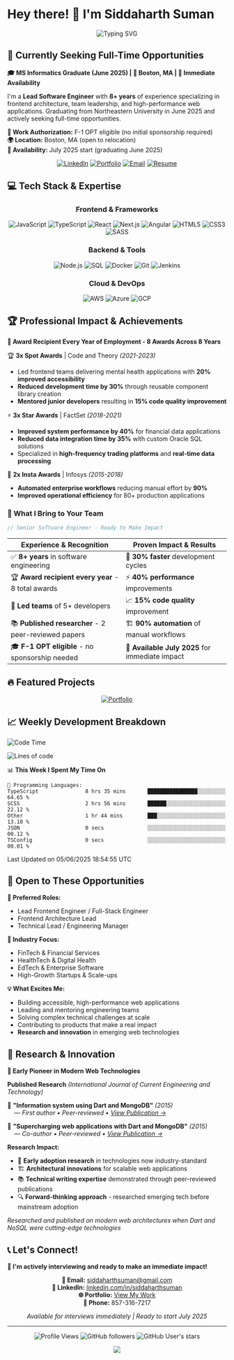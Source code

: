<!--
**SiddaharthSuman/siddaharthsuman** is a ✨ _special_ ✨ repository because its `README.md` (this file) appears on your GitHub profile.

Here are some ideas to get you started:

- 🔭 I’m currently working on ...
- 🌱 I’m currently learning ...
- 👯 I’m looking to collaborate on ...
- 🤔 I’m looking for help with ...
- 💬 Ask me about ...
- 📫 How to reach me: ...
- 😄 Pronouns: ...
- ⚡ Fun fact: ...
-->
# Hey there! 👋 I'm Siddaharth Suman

<div align="center">

![Typing SVG](https://readme-typing-svg.herokuapp.com?font=Fira+Code&size=22&duration=3000&pause=1000&color=D4A276&center=true&vCenter=true&width=600&lines=Lead+Software+Engineer+%7C+8%2B+Years+Experience;Graduating+June+2025+%7C+Actively+Job+Seeking;Award+Recipient+Every+Year+%7C+8+Awards+Total;Web+Architecture+%26+Team+Leadership;React+%7C+Next.js+%7C+TypeScript+Expert;F-1+OPT+Eligible+%7C+Ready+to+Contribute!)

</div>

## 🎯 Currently Seeking Full-Time Opportunities

**🎓 MS Informatics Graduate (June 2025) | 📍 Boston, MA | 🚀 Immediate Availability**

I'm a **Lead Software Engineer** with **8+ years** of experience specializing in frontend architecture, team leadership, and high-performance web applications. Graduating from Northeastern University in June 2025 and actively seeking full-time opportunities.

**💼 Work Authorization:** F-1 OPT eligible (no initial sponsorship required)  
**🌍 Location:** Boston, MA (open to relocation)  
**📅 Availability:** July 2025 start (graduating June 2025)

<div align="center">

[![LinkedIn](https://img.shields.io/badge/LinkedIn-0077B5?style=for-the-badge&logo=linkedin&logoColor=white)](https://www.linkedin.com/in/siddaharthsuman/)
[![Portfolio](https://img.shields.io/badge/Portfolio-D4A276?style=for-the-badge&logo=react&logoColor=white)](https://siddaharthsuman.vercel.app/)
[![Email](https://img.shields.io/badge/Email-D14836?style=for-the-badge&logo=gmail&logoColor=white)](mailto:siddaharthsuman@gmail.com)
[![Resume](https://img.shields.io/badge/Resume-4285F4?style=for-the-badge&logo=googledrive&logoColor=white)](https://siddaharthsuman.vercel.app/resume.pdf)

</div>

## 💻 Tech Stack & Expertise

<div align="center">

### Frontend & Frameworks
![JavaScript](https://img.shields.io/badge/JavaScript-F7DF1E?style=flat-square&logo=javascript&logoColor=black)
![TypeScript](https://img.shields.io/badge/TypeScript-3178C6?style=flat-square&logo=typescript&logoColor=white)
![React](https://img.shields.io/badge/React-61DAFB?style=flat-square&logo=react&logoColor=black)
![Next.js](https://img.shields.io/badge/Next.js-000000?style=flat-square&logo=next.js&logoColor=white)
![Angular](https://img.shields.io/badge/Angular-DD0031?style=flat-square&logo=angular&logoColor=white)
![HTML5](https://img.shields.io/badge/HTML5-E34F26?style=flat-square&logo=html5&logoColor=white)
![CSS3](https://img.shields.io/badge/CSS3-1572B6?style=flat-square&logo=css3&logoColor=white)
![SASS](https://img.shields.io/badge/SASS-CC6699?style=flat-square&logo=sass&logoColor=white)

### Backend & Tools
![Node.js](https://img.shields.io/badge/Node.js-339933?style=flat-square&logo=node.js&logoColor=white)
![SQL](https://img.shields.io/badge/Oracle_SQL-F80000?style=flat-square&logo=oracle&logoColor=white)
![Docker](https://img.shields.io/badge/Docker-2496ED?style=flat-square&logo=docker&logoColor=white)
![Git](https://img.shields.io/badge/Git-F05032?style=flat-square&logo=git&logoColor=white)
![Jenkins](https://img.shields.io/badge/Jenkins-D24939?style=flat-square&logo=jenkins&logoColor=white)

### Cloud & DevOps
![AWS](https://img.shields.io/badge/AWS-232F3E?style=flat-square&logo=amazon-aws&logoColor=white)
![Azure](https://img.shields.io/badge/Azure-0078D4?style=flat-square&logo=microsoft-azure&logoColor=white)
![GCP](https://img.shields.io/badge/GCP-4285F4?style=flat-square&logo=google-cloud&logoColor=white)

</div>

## 🏆 Professional Impact & Achievements

**🌟 Award Recipient Every Year of Employment - 8 Awards Across 8 Years**

🏆 **3x Spot Awards** | Code and Theory *(2021-2023)*
- Led frontend teams delivering mental health applications with **20% improved accessibility**
- **Reduced development time by 30%** through reusable component library creation
- **Mentored junior developers** resulting in **15% code quality improvement**

⚡ **3x Star Awards** | FactSet *(2018-2021)*
- **Improved system performance by 40%** for financial data applications
- **Reduced data integration time by 35%** with custom Oracle SQL solutions
- Specialized in **high-frequency trading platforms** and **real-time data processing**

🔧 **2x Insta Awards** | Infosys *(2015-2018)*
- **Automated enterprise workflows** reducing manual effort by **90%**
- **Improved operational efficiency** for 80+ production applications

<div align="left">

### 🎯 What I Bring to Your Team
```javascript
// Senior Software Engineer - Ready to Make Impact
```

| **Experience & Recognition** | **Proven Impact & Results** |
|---|---|
| ✅ **8+ years** in software engineering | 🚀 **30% faster** development cycles |
| 🏆 **Award recipient every year** - 8 total awards | ⚡ **40% performance** improvements |
| 👥 **Led teams** of 5+ developers | 📈 **15% code quality** improvement |
| 📚 **Published researcher** - 2 peer-reviewed papers | 🏗️ **90% automation** of manual workflows |
| 🎓 **F-1 OPT eligible** - no sponsorship needed | 📍 **Available July 2025** for immediate impact |

</div>

## 🔥 Featured Projects

<div align="center">

[![Portfolio](https://github-readme-stats.vercel.app/api/pin/?username=siddaharthsuman&repo=portfolio&theme=gruvbox&title_color=d4a276&text_color=c4b8ad&bg_color=35302b&border_color=d4a276)](https://github.com/siddaharthsuman/portfolio)
<!-- [![Financial Dashboard](https://github-readme-stats.vercel.app/api/pin/?username=siddaharthsuman&repo=financial-dashboard&theme=gruvbox&title_color=d4a276&text_color=c4b8ad&bg_color=35302b&border_color=d4a276)](https://github.com/siddaharthsuman/financial-dashboard)
-->
</div>

## 📈 Weekly Development Breakdown

<!--START_SECTION:waka-->
![Code Time](http://img.shields.io/badge/Code%20Time-100%20hrs%209%20mins-blue)

![Lines of code](https://img.shields.io/badge/From%20Hello%20World%20I%27ve%20Written-69.2%20thousand%20lines%20of%20code-blue)

📊 **This Week I Spent My Time On** 

```text
💬 Programming Languages: 
TypeScript               8 hrs 35 mins       ████████████████░░░░░░░░░   64.65 % 
SCSS                     2 hrs 56 mins       ██████░░░░░░░░░░░░░░░░░░░   22.12 % 
Other                    1 hr 44 mins        ███░░░░░░░░░░░░░░░░░░░░░░   13.10 % 
JSON                     0 secs              ░░░░░░░░░░░░░░░░░░░░░░░░░   00.12 % 
TSConfig                 0 secs              ░░░░░░░░░░░░░░░░░░░░░░░░░   00.01 % 
```


 Last Updated on 05/06/2025 18:54:55 UTC
<!--END_SECTION:waka-->

## 🚀 Open to These Opportunities

**🎯 Preferred Roles:**
- Lead Frontend Engineer / Full-Stack Engineer
- Frontend Architecture Lead
- Technical Lead / Engineering Manager

**🏢 Industry Focus:**
- FinTech & Financial Services
- HealthTech & Digital Health
- EdTech & Enterprise Software
- High-Growth Startups & Scale-ups

**💡 What Excites Me:**
- Building accessible, high-performance web applications
- Leading and mentoring engineering teams
- Solving complex technical challenges at scale
- Contributing to products that make a real impact
- **Research and innovation** in emerging web technologies

## 📝 Research & Innovation

**🔬 Early Pioneer in Modern Web Technologies**

<div align="left">

**Published Research** *(International Journal of Current Engineering and Technology)*

📄 **"Information system using Dart and MongoDB"** *(2015)*  
&nbsp;&nbsp;&nbsp;&nbsp;*— First author • Peer-reviewed • [View Publication →](http://inpressco.com/information-system-using-dart-and-mongodb/)*

📄 **"Supercharging web applications with Dart and MongoDB"** *(2015)*  
&nbsp;&nbsp;&nbsp;&nbsp;*— Co-author • Peer-reviewed • [View Publication →](http://inpressco.com/supercharging-web-applications-with-dart-and-mongodb/)*

**Research Impact:**
- 🚀 **Early adoption research** in technologies now industry-standard
- 🏗️ **Architectural innovations** for scalable web applications  
- 📚 **Technical writing expertise** demonstrated through peer-reviewed publications
- 🔍 **Forward-thinking approach** - researched emerging tech before mainstream adoption

*Researched and published on modern web architectures when Dart and NoSQL were cutting-edge technologies*

</div>

## 📞 Let's Connect!

**🎯 I'm actively interviewing and ready to make an immediate impact!**

<div align="center">

**📧 Email:** [siddaharthsuman@gmail.com](mailto:siddaharthsuman@gmail.com)  
**💼 LinkedIn:** [linkedin.com/in/siddaharthsuman](https://www.linkedin.com/in/siddaharthsuman/)  
**🌐 Portfolio:** [View My Work](https://siddaharthsuman.vercel.app/)  
**📱 Phone:** 857-316-7217

*Available for interviews immediately | Ready to start July 2025*

</div>

---

<div align="center">
  
  ![Profile Views](https://komarev.com/ghpvc/?username=siddaharthsuman&color=d4a276&style=flat-square)
  ![GitHub followers](https://img.shields.io/github/followers/siddaharthsuman?color=d4a276&style=flat-square)
  ![GitHub User's stars](https://img.shields.io/github/stars/siddaharthsuman?color=d4a276&style=flat-square)
  
</div>

<div align="center">
  <img src="https://capsule-render.vercel.app/api?type=waving&color=gradient&customColorList=12&height=100&section=footer&text=Thanks%20for%20visiting!&fontSize=16&fontColor=ffffff&animation=twinkling" />
</div>
